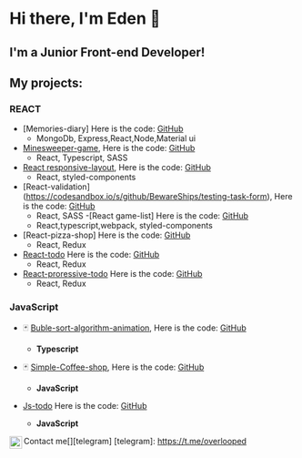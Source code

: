 # Hi there, I'm Eden 👋
## I'm a Junior Front-end Developer!

## My projects:
  ### REACT
- [Memories-diary]  Here is the code: [GitHub](https://github.com/BewareShips/Memories-diary)
  * MongoDb, Express,React,Node,Material ui
- [Minesweeper-game](https://bewareships.github.io/React-Minesweeper/), Here is the code: [GitHub](https://github.com/BewareShips/React-Minesweeper)
  * React, Typescript, SASS
- [React responsive-layout](https://bewareships.github.io/react-beema/), Here is the code: [GitHub](https://github.com/BewareShips/react-beema)
  * React, styled-components
- [React-validation] (https://codesandbox.io/s/github/BewareShips/testing-task-form), Here is the code: [GitHub](https://github.com/BewareShips/testing-task-form)
  * React, SASS
-[React game-list] Here is the code: [GitHub](https://github.com/BewareShips/game-list)
  * React,typescript,webpack, styled-components
- [React-pizza-shop] Here is the code: [GitHub](https://github.com/BewareShips/react-pizza)
  * React, Redux
- [React-todo](https://codesandbox.io/s/github/BewareShips/todo-list-on-react) Here is the code: [GitHub](https://github.com/BewareShips/todo-list-on-react)
  * React, Redux
- [React-proressive-todo](https://bewareships.github.io/testing_task/) Here is the code: [GitHub](https://github.com/BewareShips/testing_task)
  * React, Redux

### JavaScript
- 🃏 [Buble-sort-algorithm-animation](https://codesandbox.io/s/github/BewareShips/Buble-sort-animation), Here is the code: [GitHub](https://github.com/BewareShips/Buble-sort-animation)
  -  **Typescript** 

- 🃏 [Simple-Coffee-shop](https://codesandbox.io/s/github/BewareShips/shop3), Here is the code: [GitHub](https://github.com/BewareShips/shop3)
  -   **JavaScript** 
- [Js-todo](https://codesandbox.io/s/github/BewareShips/todo) Here is the code: [GitHub](https://github.com/BewareShips/todo)
   - **JavaScript** 

Contact me[<img align="left" alt="overlooped | Instagram" width="22px" src="https://cdn1.iconfinder.com/data/icons/andriod-app-logo/32/icon_telegram-512.png" />][telegram]
[telegram]: https://t.me/overlooped
